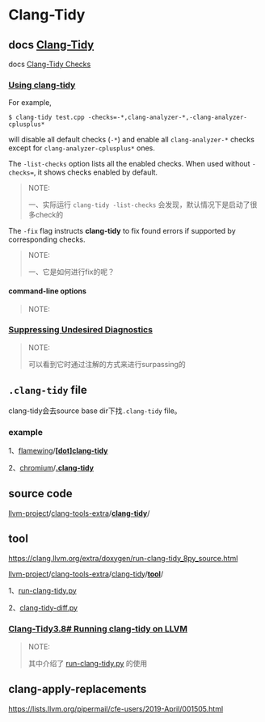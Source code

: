 # Clang-Tidy

## docs [Clang-Tidy](https://clang.llvm.org/extra/clang-tidy/)

docs [Clang-Tidy Checks](https://clang.llvm.org/extra/clang-tidy/checks/list.html)

### [Using clang-tidy](https://clang.llvm.org/extra/clang-tidy/#id2)

For example,

```shell
$ clang-tidy test.cpp -checks=-*,clang-analyzer-*,-clang-analyzer-cplusplus*
```

will disable all default checks (`-*`) and enable all `clang-analyzer-*` checks except for `clang-analyzer-cplusplus*` ones.



The `-list-checks` option lists all the enabled checks. When used without `-checks=`, it shows checks enabled by default. 

> NOTE:
>
> 一、实际运行 `clang-tidy -list-checks` 会发现，默认情况下是启动了很多check的

The `-fix` flag instructs **clang-tidy** to fix found errors if supported by corresponding checks.

> NOTE:
>
> 一、它是如何进行fix的呢？

#### command-line options

> NOTE:

### [Suppressing Undesired Diagnostics](https://clang.llvm.org/extra/clang-tidy/#id3)

> NOTE:
>
> 可以看到它时通过注解的方式来进行surpassing的



## `.clang-tidy` file

clang-tidy会去source base dir下找`.clang-tidy` file。



### example

1、[flamewing](https://gist.github.com/flamewing)/**[[dot\]clang-tidy](https://gist.github.com/flamewing/a5016645064afa086ac8afd98ea7f627)**

2、[chromium](https://github.com/chromium/chromium)/[**.clang-tidy**](https://github.com/chromium/chromium/blob/main/.clang-tidy)



## source code

[llvm-project](https://github.com/llvm/llvm-project)/[clang-tools-extra](https://github.com/llvm/llvm-project/tree/main/clang-tools-extra)/[**clang-tidy**](https://github.com/llvm/llvm-project/tree/main/clang-tools-extra/clang-tidy)/

## tool

https://clang.llvm.org/extra/doxygen/run-clang-tidy_8py_source.html

[llvm-project](https://github.com/llvm/llvm-project)/[clang-tools-extra](https://github.com/llvm/llvm-project/tree/main/clang-tools-extra)/[clang-tidy](https://github.com/llvm/llvm-project/tree/main/clang-tools-extra/clang-tidy)/[**tool**](https://github.com/llvm/llvm-project/tree/main/clang-tools-extra/clang-tidy/tool)/

1、[run-clang-tidy.py](https://github.com/llvm/llvm-project/blob/main/clang-tools-extra/clang-tidy/tool/run-clang-tidy.py)

2、[clang-tidy-diff.py](https://github.com/llvm/llvm-project/blob/main/clang-tools-extra/clang-tidy/tool/clang-tidy-diff.py)



### [Clang-Tidy3.8# Running clang-tidy on LLVM](https://releases.llvm.org/3.8.0/tools/clang/tools/extra/docs/clang-tidy/index.html#running-clang-tidy-on-llvm)

> NOTE:
>
> 其中介绍了 [run-clang-tidy.py](https://github.com/llvm/llvm-project/blob/main/clang-tools-extra/clang-tidy/tool/run-clang-tidy.py) 的使用

## clang-apply-replacements

https://lists.llvm.org/pipermail/cfe-users/2019-April/001505.html